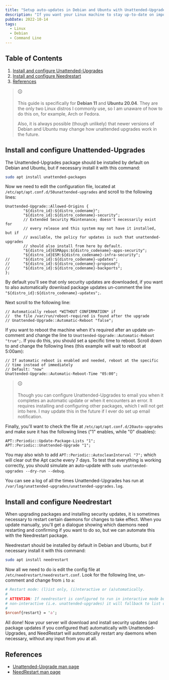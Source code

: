 ```yaml
---
title: "Setup auto-updates in Debian and Ubuntu with Unattended-Upgrades and NeedRestart"
description: "If you want your Linux machine to stay up-to-date on important security updates, but you don't want to SSH into it all the time to run updates and would rather set it and forget it, this is the way."
pubDate: 2022-10-14
tags:
  - Linux
  - Debian
  - Command Line
---
```


## Table of Contents

1. [Install and configure Unattended-Upgrades](#unattended)
2. [Install and configure Needrestart](#needrestart)
3. [References](#ref)

> &#128712;
>
> This guide is specifically for **Debian 11** and **Ubuntu 20.04**. They are the only two Linux distros I commonly use, so I am unaware of how to do this on, for example, Arch or Fedora.
> 
> Also, it is always possible (though unlikely) that newer versions of Debian and Ubuntu may change how unattended upgrades work in the future.

<div id='unattended'/>

## Install and configure Unattended-Upgrades

The Unattended-Upgrades package should be installed by default on Debian and Ubuntu, but if necessary install it with this command:

```bash
sudo apt install unattended-packages
```

Now we need to edit the configuration file, located at `/etc/apt/apt.conf.d/50unattended-upgrades` and scroll to the following lines:

```clike
Unattended-Upgrade::Allowed-Origins {
        "${distro_id}:${distro_codename}";
        "${distro_id}:${distro_codename}-security";
        // Extended Security Maintenance; doesn't necessarily exist for
        // every release and this system may not have it installed, but if
        // available, the policy for updates is such that unattended-upgrades
        // should also install from here by default.
        "${distro_id}ESMApps:${distro_codename}-apps-security";
        "${distro_id}ESM:${distro_codename}-infra-security";
//      "${distro_id}:${distro_codename}-updates";
//      "${distro_id}:${distro_codename}-proposed";
//      "${distro_id}:${distro_codename}-backports";
};
```

By default you'll see that only security updates are downloaded, if you want to also automatically download package updates un-comment the line `"${distro_id}:${distro_codename}-updates";`.

Next scroll to the following line:

```clike
// Automatically reboot *WITHOUT CONFIRMATION* if
//  the file /var/run/reboot-required is found after the upgrade
// Unattended-Upgrade::Automatic-Reboot "false";
```

If you want to reboot the machine when it's required after an update un-comment and change the line to `Unattended-Upgrade::Automatic-Reboot "true";`. If you do this, you should set a specific time to reboot. Scroll down to and change the following lines (this example will wait to reboot at 5:00am):

```clike
// If automatic reboot is enabled and needed, reboot at the specific
// time instead of immediately
// Default: "now"
Unattended-Upgrade::Automatic-Reboot-Time "05:00";
```

> &#128712;
>
> Though you can configure Unattended-Upgrades to email you when it completes an automatic update or when it encounters an error. It requires installing and configuring other packages, which I will not get into here. I may update this in the future if I ever do set up email notification.

Finally, you'll want to check the file at `/etc/apt/apt.conf.d/20auto-upgrades` and make sure it has the following lines ("1" enables, while "0" disables):

```clike
APT::Periodic::Update-Package-Lists "1";
APT::Periodic::Unattended-Upgrade "1";
```

You may also wish to add `APT::Periodic::AutocleanInterval "7";` which will clear out the Apt cache every 7 days. To test that everything is working correctly, you should simulate an auto-update with `sudo unattended-upgrades --dry-run --debug`.

You can see a log of all the times Unattended-Upgrades has run at `/var/log/unattended-upgrades/unattended-upgrades.log`.

<div id='needrestart'/>

## Install and configure Needrestart

When upgrading packages and installing security updates, it is sometimes necessary to restart certain daemons for changes to take effect. When you update manually, you'll get a dialogue showing which daemons need restarting and confirming if you want to do so, but we can automate this with the Needrestart package.

Needrestart should be installed by default in Debian and Ubuntu, but if necessary install it with this command:

```bash
sudo apt install needrestart
```

Now all we need to do is edit the config file at `/etc/needrestart/needrestart.conf`. Look for the following line, un-comment and change from `i` to `a`:

```perl
# Restart mode: (l)ist only, (i)nteractive or (a)utomatically.
#
# ATTENTION: If needrestart is configured to run in interactive mode but is run
# non-interactive (i.e. unattended-upgrades) it will fallback to list only mode.
#
$nrconf{restart} = 'a';
```

All done! Now your server will download and install security updates (and package updates if you configured that) automatically with Unattended-Upgrades, and NeedRestart will automatically restart any daemons when necessary, without any input from you at all.

## References

- <a href="https://manpages.debian.org/bullseye/unattended-upgrades/unattended-upgrades.8.en.html" target="_blank">Unattended-Upgrade man page</a>
- <a href="https://manpages.debian.org/bullseye/needrestart/needrestart.1.en.html">NeedRestart man page</a>
